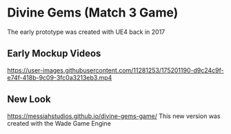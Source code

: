 # Divine Gems (Match 3 Game)
The early prototype was created with UE4 back in 2017
## Early Mockup Videos

https://user-images.githubusercontent.com/11281253/175201190-d9c24c9f-e74f-418b-9c09-3fc0a3213eb3.mp4

## New Look
https://messiahstudios.github.io/divine-gems-game/
This new version was created with the Wade Game Engine
